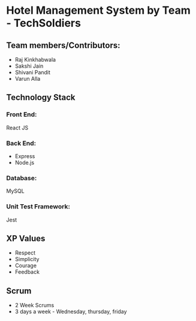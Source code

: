# Hotel Management System by Team - TechSoldiers

## Team members/Contributors:
- Raj Kinkhabwala
- Sakshi Jain
- Shivani Pandit
- Varun Alla


## Technology Stack
### Front End:
 React JS
### Back End:
- Express
- Node.js

### Database:
MySQL

### Unit Test Framework:
Jest


## XP Values
- Respect
- Simplicity
- Courage
- Feedback

## Scrum
- 2 Week Scrums
 - 3 days a week - Wednesday, thursday, friday
